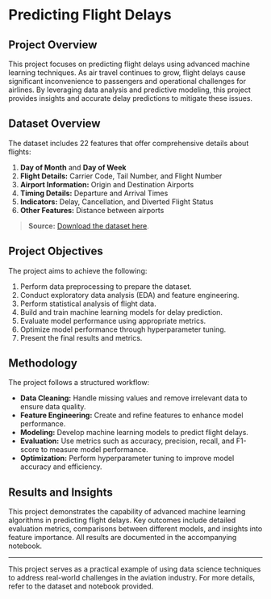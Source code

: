 # Predicting Flight Delays

## Project Overview

This project focuses on predicting flight delays using advanced machine learning techniques. As air travel continues to grow, flight delays cause significant inconvenience to passengers and operational challenges for airlines. By leveraging data analysis and predictive modeling, this project provides insights and accurate delay predictions to mitigate these issues.

## Dataset Overview

The dataset includes 22 features that offer comprehensive details about flights:

1. **Day of Month** and **Day of Week**
2. **Flight Details:** Carrier Code, Tail Number, and Flight Number
3. **Airport Information:** Origin and Destination Airports
4. **Timing Details:** Departure and Arrival Times
5. **Indicators:** Delay, Cancellation, and Diverted Flight Status
6. **Other Features:** Distance between airports

> **Source:** [Download the dataset here](https://drive.google.com/drive/folders/1TLVlANW6cegman_WNTnXL9dRHRAdl8IU?usp=sharing).

## Project Objectives

The project aims to achieve the following:

1. Perform data preprocessing to prepare the dataset.
2. Conduct exploratory data analysis (EDA) and feature engineering.
3. Perform statistical analysis of flight data.
4. Build and train machine learning models for delay prediction.
5. Evaluate model performance using appropriate metrics.
6. Optimize model performance through hyperparameter tuning.
7. Present the final results and metrics.

## Methodology

The project follows a structured workflow:

- **Data Cleaning:** Handle missing values and remove irrelevant data to ensure data quality.
- **Feature Engineering:** Create and refine features to enhance model performance.
- **Modeling:** Develop machine learning models to predict flight delays.
- **Evaluation:** Use metrics such as accuracy, precision, recall, and F1-score to measure model performance.
- **Optimization:** Perform hyperparameter tuning to improve model accuracy and efficiency.

## Results and Insights

This project demonstrates the capability of advanced machine learning algorithms in predicting flight delays. Key outcomes include detailed evaluation metrics, comparisons between different models, and insights into feature importance. All results are documented in the accompanying notebook.

---

This project serves as a practical example of using data science techniques to address real-world challenges in the aviation industry. For more details, refer to the dataset and notebook provided.

